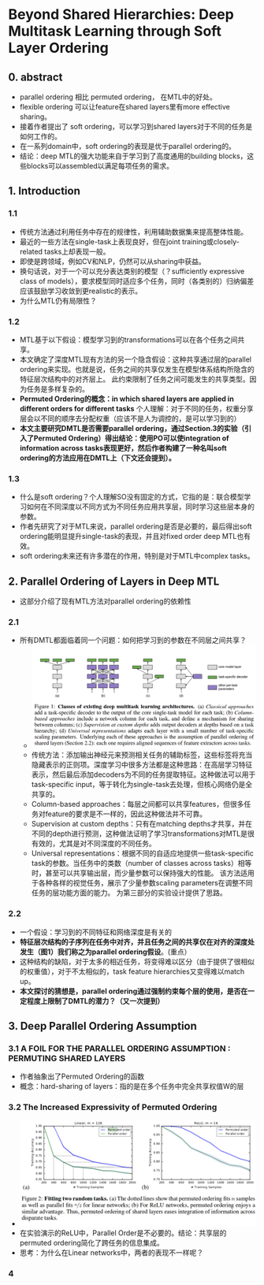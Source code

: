# Beyond Shared Hierarchies: Deep Multitask Learning through Soft Layer Ordering

## 0. abstract
* parallel ordering 相比 permuted ordering， 在MTL中的好处。
* flexible ordering 可以让feature在shared layers里有more effective sharing。
* 接着作者提出了 soft ordering，可以学习到shared layers对于不同的任务是如何工作的。
* 在一系列domain中，soft ordering的表现是优于parallel ordering的。
* 结论：deep MTL的强大功能来自于学习到了高度通用的building blocks，这些blocks可以assembled以满足每项任务的需求。

## 1. Introduction
### 1.1
* 传统方法通过利用任务中存在的规律性，利用辅助数据集来提高整体性能。
* 最近的一些方法在single-task上表现良好，但在joint training或closely-related tasks上却表现一般。
* 即使是跨领域，例如CV和NLP，仍然可以从sharing中获益。
* 换句话说，对于一个可以充分表达类别的模型（？sufficiently expressive class of models），要求模型同时适应多个任务，同时（各类别的）归纳偏差应该鼓励学习收敛到更realistic的表示。
* 为什么MTL仍有局限性？
### 1.2
* MTL基于以下假设：模型学习到的transformations可以在各个任务之间共享。 
* 本文确定了深度MTL现有方法的另一个隐含假设：这种共享通过层的parallel ordering来实现。也就是说，任务之间的共享仅发生在模型体系结构所隐含的特征层次结构中的对齐层上。 此约束限制了任务之间可能发生的共享类型。因为任务是多样复杂的。
* **Permuted Ordering的概念：in which shared layers are applied in different orders for different tasks** 个人理解：对于不同的任务，权重分享层会以不同的顺序去分配权重（应该不是人为调控的，是可以学习到的）
* **本文主要研究DMTL是否需要parallel ordering，通过Section.3的实验（引入了Permuted Ordering）得出结论：使用PO可以使integration of information across tasks表现更好，然后作者构建了一种名叫soft ordering的方法应用在DMTL上（下文还会提到）。**

### 1.3
* 什么是soft ordering？个人理解SO没有固定的方式，它指的是：联合模型学习如何在不同深度以不同方式为不同任务应用共享层，同时学习这些层本身的参数。
* 作者先研究了对于MTL来说，parallel ordering是否是必要的，最后得出soft ordering能明显提升single-task的表现，并且对fixed order deep MTL也有效。
* soft ordering未来还有许多潜在的作用，特别是对于MTL中complex tasks。

## 2. Parallel Ordering of Layers in Deep MTL
* 这部分介绍了现有MTL方法对parallel ordering的依赖性
### 2.1
* 所有DMTL都面临着同一个问题：如何把学习到的参数在不同层之间共享？
    * ![图1](images/Beyond_Shared_Hierarchies/figure1.jpg) 
    * 传统方法：添加输出神经元来预测相关任务的辅助标签，这些标签将充当隐藏表示的正则项。深度学习中很多方法都是这种思路：在高层学习特征表示，然后最后添加decoders为不同的任务提取特征。这种做法可以用于task-specific input，等于转化为single-task去处理，但核心网络仍是全共享的。
    * Column-based approaches：每层之间都可以共享features，但很多任务对feature的要求是不一样的，因此这种做法并不可靠。
    * Supervision at custom depths：只有在matching depths才共享，并在不同的depth进行预测，这种做法证明了学习transformations对MTL是很有效的，尤其是对不同深度的不同任务。
    * Universal representations：根据不同的自适应地提供一些task-specific task的参数。当任务中的类数（number of classes across tasks）相等时，甚至可以共享输出层，而少量参数可以保持强大的性能。 该方法适用于各种各样的视觉任务，展示了少量参数scaling parameters在调整不同任务的层功能方面的能力。 为第三部分的实验设计提供了思路。

### 2.2
* 一个假设：学习到的不同特征和网络深度是有关的
* **特征层次结构的子序列在任务中对齐，并且任务之间的共享仅在对齐的深度处发生（图1）我们称之为parallel ordering假设**。(重点）
* 这种结构的缺陷，对于太多的相近任务，将变得难以区分（由于提供了很相似的权重值），对于不太相似的，task feature hierarchies又变得难以match up。
* **本文探讨的猜想是，parallel ordering通过强制约束每个层的使用，是否在一定程度上限制了DMTL的潜力？（又一次提到）**

## 3. Deep Parallel Ordering Assumption
### 3.1 A FOIL FOR THE PARALLEL ORDERING ASSUMPTION : PERMUTING SHARED LAYERS
* 作者抽象出了Permuted Ordering的函数
* 概念：hard-sharing of layers：指的是在多个任务中完全共享权值W的层


### 3.2 The Increased Expressivity of Permuted Ordering
* ![图片2](images/Beyond_Shared_Hierarchies/figure2.jpg)
* 在实验演示的ReLU中，Parallel Order是不必要的。结论：共享层的permuted ordering简化了跨任务的信息集成。
* 思考：为什么在Linear networks中，两者的表现不一样呢？

### 4
